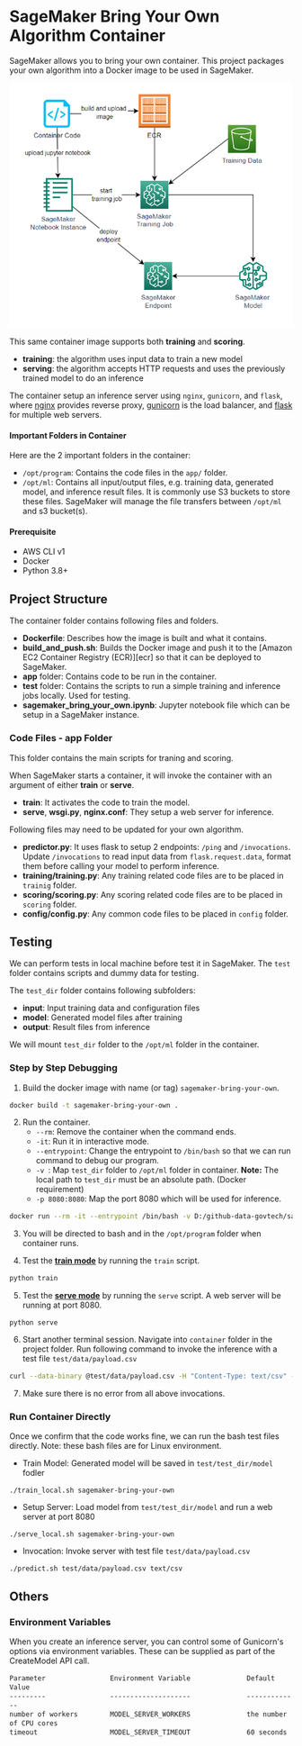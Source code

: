 # SageMaker Bring Your Own Algorithm Container



SageMaker allows you to bring your own container. This project packages your own algorithm into a Docker image to be used in SageMaker. 

![image-20220121190645820](https://raw.githubusercontent.com/qinjie/picgo-images/main/image-20220121190645820.png)

This same container image supports both **training** and **scoring**.

- **training**: the algorithm uses input data to train a new model
- **serving**: the algorithm accepts HTTP requests and uses the previously trained model to do an inference

The container setup an inference server using `nginx`, `gunicorn`, and `flask`, where <u>nginx</u> provides reverse proxy, <u>gunicorn</u> is the load balancer, and <u>flask</u> for multiple web servers.

#### Important Folders in Container
Here are the 2 important folders in the container:
- `/opt/program`: Contains the code files in the `app/` folder.
- `/opt/ml`: Contains all input/output files, e.g. training data, generated model, and inference result files. It is commonly use S3 buckets to store these files. SageMaker will manage the file transfers between `/opt/ml` and s3 bucket(s). 

#### Prerequisite

- AWS CLI v1
- Docker
- Python 3.8+




## Project Structure

The container folder contains following files and folders.

- **Dockerfile**: Describes how the image is built and what it contains.
- **build_and_push.sh**: Builds the Docker image and push it to the [Amazon EC2 Container Registry (ECR)][ecr] so that it can be deployed to SageMaker.
- **app** folder: Contains code to be run in the container.
- **test** folder: Contains the scripts to run a simple training and inference jobs locally. Used for testing.
- **sagemaker_bring_your_own.ipynb**: Jupyter notebook file which can be setup in a SageMaker instance.



### Code Files - app Folder

This folder contains the main scripts for traning and scoring.

When SageMaker starts a container, it will invoke the container with an argument of either **train** or **serve**.

- **train**: It activates the code to train the model.
- **serve**, **wsgi.py**, **nginx.conf**: They setup a web server for inference. 

Following files may need to be updated for your own algorithm.

- **predictor.py**: It uses flask to setup 2 endpoints: `/ping` and `/invocations`. Update `/invocations` to read input data from `flask.request.data`, format them before calling your model to perform inference.
- **training/training.py**: Any training related code files are to be placed in `trainig` folder.
- **scoring/scoring.py**: Any scoring related code files are to be placed in `scoring` folder.
- **config/config.py**: Any common code files to be placed in `config` folder.



## Testing

We can perform tests in local machine before test it in SageMaker. The `test` folder contains scripts and dummy data for testing. 

The `test_dir` folder contains following subfolders:

- **input**: Input training data and configuration files
- **model**: Generated model files after training
- **output**: Result files from inference

We will mount `test_dir` folder to the `/opt/ml` folder in the container.



### Step by Step Debugging

1. Build the docker image with name (or tag) `sagemaker-bring-your-own`.

```bash
docker build -t sagemaker-bring-your-own .
```

2. Run the container.
   - `--rm`: Remove the container when the command ends.
   - `-it`: Run it in interactive mode.
   - `--entrypoint`: Change the entrypoint to `/bin/bash` so that we can run command to debug our program.
   - `-v `: Map `test_dir` folder to `/opt/ml` folder in container. **Note:** The local path to `test_dir` must be an absolute path. (Docker requirement)
   - `-p 8080:8080`: Map the port 8080 which will be used for inference.

```bash
docker run --rm -it --entrypoint /bin/bash -v D:/github-data-govtech/sagemaker_bring_your_own/container/test/test_dir:/opt/ml -p 8080:8080 sagemaker-bring-your-own
```

3. You will be directed to bash and in the `/opt/program` folder when container runs.

4. Test the **<u>train mode</u>** by running the `train` script. 

```bash
python train
```

5. Test the **<u>serve mode</u>** by running the `serve` script. A web server will be running at port 8080.

```
python serve
```

6. Start another terminal session. Navigate into `container` folder in the project folder. Run following command to invoke the inference with a test file `test/data/payload.csv` 

```bash
curl --data-binary @test/data/payload.csv -H "Content-Type: text/csv" -v http://localhost:8080/invocation
```

7. Make sure there is no error from all above invocations.



### Run Container Directly

Once we confirm that the code works fine, we can run the bash test files directly. Note: these bash files are for Linux environment.  

- Train Model: Generated model will be saved in `test/test_dir/model` fodler
```
./train_local.sh sagemaker-bring-your-own
```
- Setup Server: Load model from `test/test_dir/model` and run a web server at port 8080
```
./serve_local.sh sagemaker-bring-your-own
```
- Invocation: Invoke server with test file `test/data/payload.csv`
```
./predict.sh test/data/payload.csv text/csv
```



## Others

### Environment Variables

When you create an inference server, you can control some of Gunicorn's options via environment variables. These
can be supplied as part of the CreateModel API call.

    Parameter                Environment Variable              Default Value
    ---------                --------------------              -------------
    number of workers        MODEL_SERVER_WORKERS              the number of CPU cores
    timeout                  MODEL_SERVER_TIMEOUT              60 seconds
